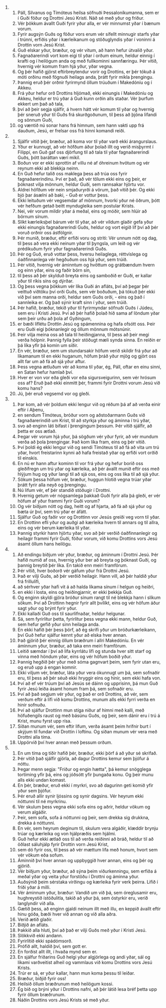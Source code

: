 <ol>
  <li>
    <ol>
      <li>Páll, Silvanus og Tímóteus heilsa söfnuði Þessaloníkumanna, sem er í Guði föður og Drottni Jesú Kristi. Náð sé með yður og friður.</li>
      <li>Vér þökkum ávallt Guði fyrir yður alla, er vér minnumst yðar í bænum vorum.</li>
      <li>Fyrir augsýn Guðs og föður vors erum vér sífellt minnugir starfs yðar í trúnni, erfiðis yðar í kærleikanum og stöðuglyndis yðar í voninni á Drottin vorn Jesú Krist.</li>
      <li>Guð elskar yður, bræður, og vér vitum, að hann hefur útvalið yður.</li>
      <li>Fagnaðarerindi vort kom eigi til yðar í orðum einum, heldur einnig í krafti og í heilögum anda og með fullkominni sannfæringu. Þér vitið, hvernig vér komum fram hjá yður, yðar vegna.</li>
      <li>Og þér hafið gjörst eftirbreytendur vorir og Drottins, er þér tókuð á móti orðinu með fögnuði heilags anda, þrátt fyrir mikla þrengingu.</li>
      <li>Þannig eruð þér orðnir fyrirmynd öllum trúuðum í Makedóníu og í Akkeu.</li>
      <li>Frá yður hefur orð Drottins hljómað, ekki einungis í Makedóníu og Akkeu, heldur er trú yðar á Guð kunn orðin alls staðar. Vér þurfum ekkert um það að tala,</li>
      <li>því að þeir segja sjálfir, á hvern hátt vér komum til yðar og hvernig þér sneruð yður til Guðs frá skurðgoðunum, til þess að þjóna lifandi og sönnum Guði,</li>
      <li>og væntið nú sonar hans frá himnum, sem hann vakti upp frá dauðum, Jesú, er frelsar oss frá hinni komandi reiði.</li>
    </ol>
  </li>
  <li>
    <ol>
      <li>Sjálfir vitið þér, bræður, að koma vor til yðar varð ekki árangurslaus.</li>
      <li>Yður er kunnugt, að vér höfðum áður þolað illt og verið misþyrmt í Filippí, en Guð gaf oss djörfung til að tala til yðar fagnaðarerindi Guðs, þótt baráttan væri mikil.</li>
      <li>Boðun vor er ekki sprottin af villu né af óhreinum hvötum og vér reynum ekki að blekkja neinn.</li>
      <li>En Guð hefur talið oss maklega þess að trúa oss fyrir fagnaðarerindinu. Því er það, að vér tölum ekki eins og þeir, er þóknast vilja mönnum, heldur Guði, sem rannsakar hjörtu vor.</li>
      <li>Aldrei höfðum vér nein smjaðuryrði á vörum, það vitið þér. Og ekki bjó þar ásælni að baki, - Guð er vottur þess.</li>
      <li>Ekki leituðum vér vegsemdar af mönnum, hvorki yður né öðrum, þótt vér hefðum getað beitt myndugleika sem postular Krists.</li>
      <li>Nei, vér vorum mildir yðar á meðal, eins og móðir, sem hlúir að börnum sínum.</li>
      <li>Slíkt kærleiksþel bárum vér til yðar, að vér vildum glaðir gefa yður ekki einungis fagnaðarerindi Guðs, heldur og vort eigið líf því að þér voruð orðnir oss ástfólgnir.</li>
      <li>Þér munið, bræður, eftir erfiði voru og striti: Vér unnum nótt og dag, til þess að vera ekki neinum yðar til þyngsla, um leið og vér prédikuðum fyrir yður fagnaðarerindi Guðs.</li>
      <li>Þér og Guð, eruð vottar þess, hversu heilaglega, réttvíslega og óaðfinnanlega vér hegðuðum oss hjá yður, sem trúið.</li>
      <li>Þér vitið, hvernig vér áminntum og hvöttum og grátbændum hvern og einn yðar, eins og faðir börn sín,</li>
      <li>til þess að þér skylduð breyta eins og samboðið er Guði, er kallar yður til ríkis síns og dýrðar.</li>
      <li>Og þess vegna þökkum vér líka Guði án afláts, því að þegar þér veittuð viðtöku því orði Guðs, sem vér boðuðum, þá tókuð þér ekki við því sem manna orði, heldur sem Guðs orði, - eins og það í sannleika er. Og það sýnir kraft sinn í yður, sem trúið.</li>
      <li>Þér hafið, bræður, tekið yður til fyrirmyndar söfnuði Guðs í Júdeu, sem eru í Kristi Jesú. Því að þér hafið þolað hið sama af löndum yðar sem þeir urðu að þola af Gyðingum,</li>
      <li>er bæði líflétu Drottin Jesú og spámennina og hafa ofsótt oss. Þeir eru Guði eigi þóknanlegir og öllum mönnum mótsnúnir.</li>
      <li>Þeir vilja meina oss að tala til heiðingjanna, til þess að þeir megi verða hólpnir. Þannig fylla þeir stöðugt mæli synda sinna. En reiðin er þá líka yfir þá komin um síðir.</li>
      <li>En vér, bræður, sem um stundarsakir höfum verið skildir frá yður að líkamanum til en ekki huganum, höfum þráð yður mjög og gjört oss allt far um að fá að sjá yður aftur.</li>
      <li>Þess vegna ætluðum vér að koma til yðar, ég, Páll, oftar en einu sinni, en Satan hefur hamlað því.</li>
      <li>Hver er von vor eða gleði vor eða sigursveigurinn, sem vér hrósum oss af? Eruð það ekki einmitt þér, frammi fyrir Drottni vorum Jesú við komu hans?</li>
      <li>Jú, þér eruð vegsemd vor og gleði.</li>
    </ol>
  </li>
  <li>
    <ol>
      <li>Þar kom, að vér þoldum ekki lengur við og réðum þá af að verða einir eftir í Aþenu,</li>
      <li>en sendum Tímóteus, bróður vorn og aðstoðarmann Guðs við fagnaðarerindið um Krist, til að styrkja yður og áminna í trú yðar,</li>
      <li>svo að enginn láti bifast í þrengingum þessum. Þér vitið sjálfir, að þetta er oss ætlað.</li>
      <li>Þegar vér vorum hjá yður, þá sögðum vér yður fyrir, að vér mundum verða að þola þrengingar. Það kom líka fram, eins og þér vitið.</li>
      <li>Því þoldi ég ekki lengur við og sendi Tímóteus til að fá að vita um trú yðar, hvort freistarinn kynni að hafa freistað yðar og erfiði vort orðið til einskis.</li>
      <li>En nú er hann aftur kominn til vor frá yður og hefur borið oss gleðifregn um trú yðar og kærleika, að þér ávallt munið eftir oss með hlýjum hug og yður langi til að sjá oss, eins og oss líka til að sjá yður.</li>
      <li>Sökum þessa höfum vér, bræður, huggun hlotið vegna trúar yðar þrátt fyrir alla neyð og þrengingu.</li>
      <li>Nú lifum vér, ef þér standið stöðugir í Drottni.</li>
      <li>Hvernig getum vér nógsamlega þakkað Guði fyrir alla þá gleði, er vér höfum af yður frammi fyrir Guði vorum?</li>
      <li>Og vér biðjum nótt og dag, heitt og af hjarta, að fá að sjá yður og bæta úr því, sem trú yðar er áfátt.</li>
      <li>Sjálfur Guð og faðir vor og Drottinn vor Jesús greiði veg vorn til yðar.</li>
      <li>En Drottinn efli yður og auðgi að kærleika hvern til annars og til allra, eins og vér berum kærleika til yðar.</li>
      <li>Þannig styrkir hann hjörtu yðar, svo að þér verðið óaðfinnanlegir og heilagir frammi fyrir Guði, föður vorum, við komu Drottins vors Jesú ásamt öllum hans heilögu.</li>
    </ol>
  </li>
  <li>
    <ol>
      <li>Að endingu biðjum vér yður, bræður, og áminnum í Drottni Jesú. Þér hafið numið af oss, hvernig yður ber að breyta og þóknast Guði, og þannig breytið þér líka. En takið enn meiri framförum.</li>
      <li>Þér vitið, hver boðorð vér gáfum yður frá Drottni Jesú.</li>
      <li>Það er vilji Guðs, að þér verðið heilagir. Hann vill, að þér haldið yður frá frillulífi,</li>
      <li>að sérhver yðar hafi vit á að halda líkama sínum í helgun og heiðri,</li>
      <li>en ekki í losta, eins og heiðingjarnir, er ekki þekkja Guð.</li>
      <li>Og enginn skyldi gjöra bróður sínum rangt til né blekkja hann í slíkum sökum. Því að Drottinn hegnir fyrir allt þvílíkt, eins og vér höfum áður sagt yður og brýnt fyrir yður.</li>
      <li>Ekki kallaði Guð oss til saurlifnaðar, heldur helgunar.</li>
      <li>Sá, sem fyrirlítur þetta, fyrirlítur þess vegna ekki mann, heldur Guð, sem hefur gefið yður sinn heilaga anda.</li>
      <li>En ekki hafið þér þess þörf, að ég skrifi yður um bróðurkærleikann, því Guð hefur sjálfur kennt yður að elska hver annan.</li>
      <li>Það gjörið þér einnig öllum bræðrum í allri Makedóníu. En vér áminnum yður, bræður, að taka enn meiri framförum.</li>
      <li>Leitið sæmdar í því að lifa kyrrlátu lífi og stunda hver sitt starf og vinna með höndum yðar, eins og vér höfum boðið yður.</li>
      <li>Þannig hegðið þér yður með sóma gagnvart þeim, sem fyrir utan eru, og eruð upp á engan komnir.</li>
      <li>Ekki viljum vér, bræður, láta yður vera ókunnugt um þá, sem sofnaðir eru, til þess að þér séuð ekki hryggir eins og hinir, sem ekki hafa von.</li>
      <li>Því að ef vér trúum því að Jesús sé dáinn og upprisinn, þá mun Guð fyrir Jesú leiða ásamt honum fram þá, sem sofnaðir eru.</li>
      <li>Því að það segjum vér yður, og það er orð Drottins, að vér, sem verðum eftir á lífi við komu Drottins, munum alls ekki fyrri verða en hinir sofnuðu.</li>
      <li>Því að sjálfur Drottinn mun stíga niður af himni með kalli, með höfuðengils raust og með básúnu Guðs, og þeir, sem dánir eru í trú á Krist, munu fyrst upp rísa.</li>
      <li>Síðan munum vér, sem eftir lifum, verða ásamt þeim hrifnir burt í skýjum til fundar við Drottin í loftinu. Og síðan munum vér vera með Drottni alla tíma.</li>
      <li>Uppörvið því hver annan með þessum orðum.</li>
    </ol>
  </li>
  <li>
    <ol>
      <li>En um tíma og tíðir hafið þér, bræður, ekki þörf á að yður sé skrifað.</li>
      <li>Þér vitið það sjálfir gjörla, að dagur Drottins kemur sem þjófur á nóttu.</li>
      <li>Þegar menn segja: "Friður og engin hætta", þá kemur snögglega tortíming yfir þá, eins og jóðsótt yfir þungaða konu. Og þeir munu alls ekki undan komast.</li>
      <li>En þér, bræður, eruð ekki í myrkri, svo að dagurinn geti komið yfir yður sem þjófur.</li>
      <li>Þér eruð allir synir ljóssins og synir dagsins. Vér heyrum ekki nóttunni til né myrkrinu.</li>
      <li>Vér skulum þess vegna ekki sofa eins og aðrir, heldur vökum og verum algáðir.</li>
      <li>Þeir, sem sofa, sofa á nóttunni og þeir, sem drekka sig drukkna, drekka á nóttunni.</li>
      <li>En vér, sem heyrum deginum til, skulum vera algáðir, klæddir brynju trúar og kærleika og von hjálpræðis sem hjálmi.</li>
      <li>Guð hefur ekki ætlað oss til að verða reiðinni að bráð, heldur til að öðlast sáluhjálp fyrir Drottin vorn Jesú Krist,</li>
      <li>sem dó fyrir oss, til þess að vér mættum lifa með honum, hvort sem vér vökum eða sofum.</li>
      <li>Áminnið því hver annan og uppbyggið hver annan, eins og þér og gjörið.</li>
      <li>Vér biðjum yður, bræður, að sýna þeim viðurkenningu, sem erfiða á meðal yðar og veita yður forstöðu í Drottni og áminna yður.</li>
      <li>Auðsýnið þeim sérstaka virðingu og kærleika fyrir verk þeirra. Lifið í friði yðar á milli.</li>
      <li>Vér áminnum yður, bræður: Vandið um við þá, sem óreglusamir eru, hughreystið ístöðulitla, takið að yður þá, sem óstyrkir eru, verið langlyndir við alla.</li>
      <li>Gætið þess, að enginn gjaldi neinum illt með illu, en keppið ávallt eftir hinu góða, bæði hver við annan og við alla aðra.</li>
      <li>Verið ætíð glaðir.</li>
      <li>Biðjið án afláts.</li>
      <li>Þakkið alla hluti, því að það er vilji Guðs með yður í Kristi Jesú.</li>
      <li>Slökkvið ekki andann.</li>
      <li>Fyrirlítið ekki spádómsorð.</li>
      <li>Prófið allt, haldið því, sem gott er.</li>
      <li>En forðist allt illt, í hvaða mynd sem er.</li>
      <li>En sjálfur friðarins Guð helgi yður algjörlega og andi yðar, sál og líkami varðveitist alheil og vammlaus við komu Drottins vors Jesú Krists.</li>
      <li>Trúr er sá, er yður kallar, hann mun koma þessu til leiðar.</li>
      <li>Bræður, biðjið fyrir oss!</li>
      <li>Heilsið öllum bræðrunum með heilögum kossi.</li>
      <li>Ég bið og brýni yður í Drottins nafni, að þér látið lesa bréf þetta upp fyrir öllum bræðrunum.</li>
      <li>Náðin Drottins vors Jesú Krists sé með yður.</li>
    </ol>
  </li>
</ol>